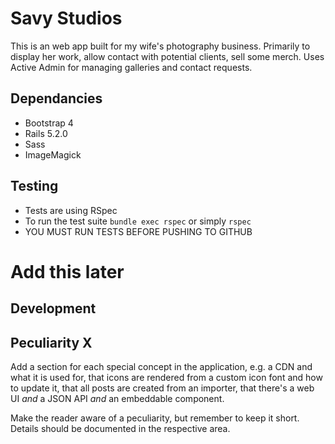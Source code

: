 # Savy Studios

This is an web app built for my wife's photography business.
Primarily to display her work, allow contact with potential clients, sell some merch.
Uses Active Admin for managing galleries and contact requests.



## Dependancies

* Bootstrap 4
* Rails 5.2.0
* Sass
* ImageMagick

## Testing
* Tests are using RSpec
* To run the test suite `bundle exec rspec` or simply `rspec`
* YOU MUST RUN TESTS BEFORE PUSHING TO GITHUB

# Add this later
## Development
## Peculiarity X

Add a section for each special concept in the application, e.g. a CDN and what
it is used for, that icons are rendered from a custom icon font and how to update
it, that all posts are created from an importer, that there's a web UI *and* a
JSON API *and* an embeddable component.

Make the reader aware of a peculiarity, but remember to keep it short. Details
should be documented in the respective area.
